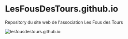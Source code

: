 # LesFousDesTours.github.io

Repository du site web de l'association Les Fous des Tours

![lesfousdestours.github.io](https://lesfousdestours.github.io/)
